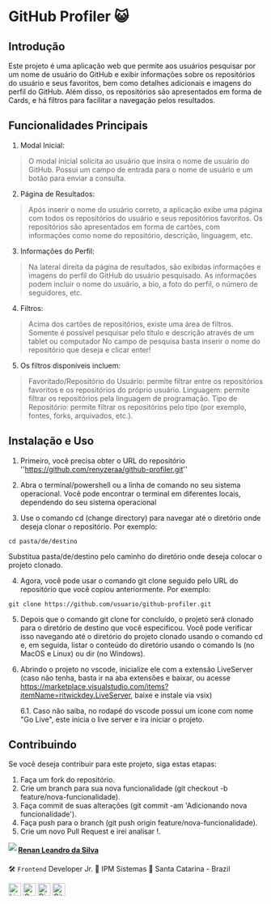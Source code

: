 # GitHub Profiler 😺

## Introdução

Este projeto é uma aplicação web que permite aos usuários pesquisar por um nome de usuário do GitHub e exibir informações sobre os repositórios do usuário e seus favoritos, bem como detalhes adicionais e imagens do perfil do GitHub. Além disso, os repositórios são apresentados em forma de Cards, e há filtros para facilitar a navegação pelos resultados.

## Funcionalidades Principais

1. Modal Inicial:

> O modal inicial solicita ao usuário que insira o nome de usuário do GitHub.
> Possui um campo de entrada para o nome de usuário e um botão para enviar a consulta.

2. Página de Resultados:

> Após inserir o nome do usuário correto, a aplicação exibe uma página com todos os repositórios do usuário e seus repositórios favoritos.
> Os repositórios são apresentados em forma de cartões, com informações como nome do repositório, descrição, linguagem, etc.

3. Informações do Perfil:

> Na lateral direita da página de resultados, são exibidas informações e imagens do perfil do GitHub do usuário pesquisado.
> As informações podem incluir o nome do usuário, a bio, a foto do perfil, o número de seguidores, etc.

4. Filtros:

> Acima dos cartões de repositórios, existe uma área de filtros.
> Somente é possível pesquisar pelo título e descrição através de um tablet ou computador
> No campo de pesquisa basta inserir o nome do repositório que deseja e clicar enter!

5. Os filtros disponíveis incluem:

> Favoritado/Repositório do Usuário: permite filtrar entre os repositórios favoritos e os repositórios do próprio usuário.
> Linguagem: permite filtrar os repositórios pela linguagem de programação.
> Tipo de Repositório: permite filtrar os repositórios pelo tipo (por exemplo, fontes, forks, arquivados, etc.).

## Instalação e Uso

1. Primeiro, você precisa obter o URL do repositório ''https://github.com/renyzeraa/github-profiler.git''

2. Abra o terminal/powershell ou a linha de comando no seu sistema operacional. Você pode encontrar o terminal em diferentes locais, dependendo do seu sistema operacional

3. Use o comando cd (change directory) para navegar até o diretório onde deseja clonar o repositório. Por exemplo:

```
cd pasta/de/destino
```

Substitua pasta/de/destino pelo caminho do diretório onde deseja colocar o projeto clonado.

4. Agora, você pode usar o comando git clone seguido pelo URL do repositório que você copiou anteriormente. Por exemplo:

```
git clone https://github.com/usuario/github-profiler.git

```

5. Depois que o comando git clone for concluído, o projeto será clonado para o diretório de destino que você especificou. Você pode verificar isso navegando até o diretório do projeto clonado usando o comando cd e, em seguida, listar o conteúdo do diretório usando o comando ls (no MacOS e Linux) ou dir (no Windows).

6. Abrindo o projeto no vscode, inicialize ele com a extensão LiveServer (caso não tenha, basta ir na aba extensões e baixar, ou acesse https://marketplace.visualstudio.com/items?itemName=ritwickdey.LiveServer, baixe e instale via vsix)

   6.1. Caso não saiba, no rodapé do vscode possui um ícone com nome "Go Live", este inicia o live server e ira iniciar o projeto.

## Contribuindo

Se você deseja contribuir para este projeto, siga estas etapas:

1. Faça um fork do repositório.
2. Crie um branch para sua nova funcionalidade (git checkout -b feature/nova-funcionalidade).
3. Faça commit de suas alterações (git commit -am 'Adicionando nova funcionalidade').
4. Faça push para o branch (git push origin feature/nova-funcionalidade).
5. Crie um novo Pull Request e irei analisar !.

</div>

<img align="left" src="https://www.github.com/renyzeraa.png?size=150">

#### [**Renan Leandro da Silva**](https://github.com/renyzeraa)

🛠 `Frontend` Developer Jr.
💼 IPM Sistemas
📍 Santa Catarina - Brazil

<a href="https://www.linkedin.com/in/renyzeraa" target="_blank"><img src="https://img.shields.io/badge/LinkedIn-0077B5?style=flat&logo=linkedin&logoColor=white" alt="LinkedIn Badge" height="25"></a>&nbsp;<a href="mailto:renansilvaytb@gmail.com" target="_blank"><img src="https://img.shields.io/badge/Gmail-D14836?style=flat&logo=gmail&logoColor=white" alt="Gmail Badge" height="25"></a>&nbsp;<a href="#"><img src="https://img.shields.io/badge/Discord-%237289DA.svg?logo=discord&logoColor=white" title="renan_s#7826" alt="Discord Badge" height="25"></a>&nbsp;<a href="https://www.github.com/renyzeraa" target="_blank"><img src="https://img.shields.io/badge/GitHub-100000?style=flat&logo=github&logoColor=white" alt="GitHub Badge" height="25"></a>&nbsp;

<br clear="left"/>
